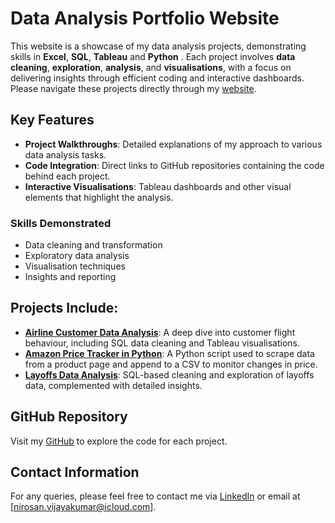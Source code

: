 # Data Analysis Portfolio Website

This website is a showcase of my data analysis projects, demonstrating skills in **Excel**, **SQL**, **Tableau** and **Python** . Each project involves **data cleaning**, **exploration**, **analysis**, and **visualisations**, with a focus on delivering insights through efficient coding and interactive dashboards. Please navigate these projects directly through my [website](https://nirosan-v.github.io/-NirosanVijayakumar.github.io/).

## Key Features
- **Project Walkthroughs**: Detailed explanations of my approach to various data analysis tasks.
- **Code Integration**: Direct links to GitHub repositories containing the code behind each project.
- **Interactive Visualisations**: Tableau dashboards and other visual elements that highlight the analysis.

### Skills Demonstrated
- Data cleaning and transformation
- Exploratory data analysis
- Visualisation techniques
- Insights and reporting

## Projects Include:
- **[Airline Customer Data Analysis](https://nirosan-v.github.io/-NirosanVijayakumar.github.io/project_two.html)**: A deep dive into customer flight behaviour, including SQL data cleaning and Tableau visualisations.
- **[Amazon Price Tracker in Python](https://nirosan-v.github.io/-NirosanVijayakumar.github.io/python_scraping_amazon.html)**: A Python script used to scrape data from a product page and append to a CSV to monitor changes in price.
- **[Layoffs Data Analysis](https://nirosan-v.github.io/-NirosanVijayakumar.github.io/sql_layoffs_clean.html)**: SQL-based cleaning and exploration of layoffs data, complemented with detailed insights.

## GitHub Repository
Visit my [GitHub](https://github.com/nirosan-v/Data-Analysis-Portfolio/tree/main) to explore the code for each project.

## Contact Information

For any queries, please feel free to contact me via [LinkedIn](https://www.linkedin.com/in/nirosan-v/) or email at [nirosan.vijayakumar@icloud.com].
